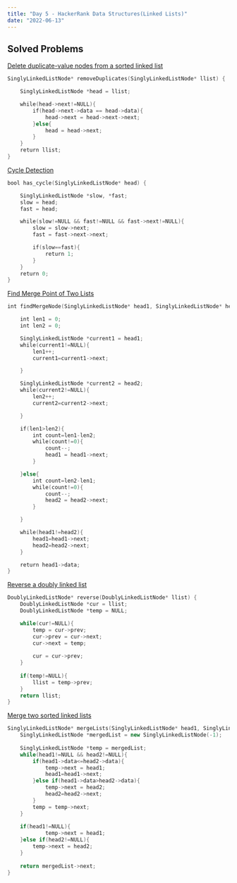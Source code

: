 ```yaml
---
title: "Day 5 - HackerRank Data Structures(Linked Lists)"
date: "2022-06-13"
---
```

## Solved Problems
[Delete duplicate-value nodes from a sorted linked list](https://www.hackerrank.com/challenges/delete-duplicate-value-nodes-from-a-sorted-linked-list/problem)

```cpp
SinglyLinkedListNode* removeDuplicates(SinglyLinkedListNode* llist) {

    SinglyLinkedListNode *head = llist;

    while(head->next!=NULL){
        if(head->next->data == head->data){
            head->next = head->next->next;
        }else{
            head = head->next;  
        }
    }
    return llist;
}
```

[Cycle Detection](https://www.hackerrank.com/challenges/detect-whether-a-linked-list-contains-a-cycle/problem)

```cpp
bool has_cycle(SinglyLinkedListNode* head) {

    SinglyLinkedListNode *slow, *fast;
    slow = head;
    fast = head;

    while(slow!=NULL && fast!=NULL && fast->next!=NULL){
        slow = slow->next;
        fast = fast->next->next;

        if(slow==fast){
            return 1;
        }
    }
    return 0;
}
```

[Find Merge Point of Two Lists](https://www.hackerrank.com/challenges/find-the-merge-point-of-two-joined-linked-lists/problem)

```cpp
int findMergeNode(SinglyLinkedListNode* head1, SinglyLinkedListNode* head2) {

    int len1 = 0;
    int len2 = 0;

    SinglyLinkedListNode *current1 = head1;
    while(current1!=NULL){
        len1++;
        current1=current1->next;

    }

    SinglyLinkedListNode *current2 = head2;
    while(current2!=NULL){
        len2++;
        current2=current2->next;

    }

    if(len1>len2){
        int count=len1-len2;
        while(count!=0){
            count--;
            head1 = head1->next;
        }

    }else{
        int count=len2-len1;
        while(count!=0){
            count--;
            head2 = head2->next;
        }

    }

    while(head1!=head2){
        head1=head1->next;
        head2=head2->next;
    }

    return head1->data;
}
```

[Reverse a doubly linked list](https://www.hackerrank.com/challenges/reverse-a-doubly-linked-list/problem)

```cpp
DoublyLinkedListNode* reverse(DoublyLinkedListNode* llist) {
    DoublyLinkedListNode *cur = llist;
    DoublyLinkedListNode *temp = NULL;

    while(cur!=NULL){
        temp = cur->prev;
        cur->prev = cur->next;
        cur->next = temp;
        
        cur = cur->prev;
    }
    
    if(temp!=NULL){
        llist = temp->prev;
    }
    return llist;
}
```

[Merge two sorted linked lists](https://www.hackerrank.com/challenges/merge-two-sorted-linked-lists/problem?isFullScreen=true)

```cpp
SinglyLinkedListNode* mergeLists(SinglyLinkedListNode* head1, SinglyLinkedListNode* head2) {
    SinglyLinkedListNode *mergedList = new SinglyLinkedListNode(-1);
    
    SinglyLinkedListNode *temp = mergedList;
    while(head1!=NULL && head2!=NULL){
        if(head1->data<=head2->data){
            temp->next = head1;
            head1=head1->next;
        }else if(head1->data>head2->data){
            temp->next = head2;
            head2=head2->next;
        }
        temp = temp->next;
    }
    
    if(head1!=NULL){
            temp->next = head1;
    }else if(head2!=NULL){
        temp->next = head2;
    }
    
    return mergedList->next;
}
```

